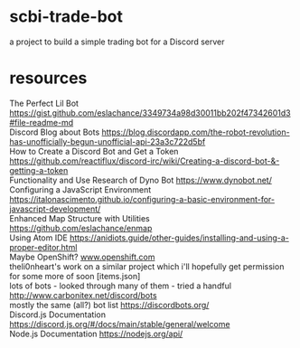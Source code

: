 # scbi-trade-bot  
a project to build a simple trading bot for a Discord server  
  
# resources  
The Perfect Lil Bot https://gist.github.com/eslachance/3349734a98d30011bb202f47342601d3#file-readme-md  
Discord Blog about Bots https://blog.discordapp.com/the-robot-revolution-has-unofficially-begun-unofficial-api-23a3c722d5bf  
How to Create a Discord Bot and Get a Token https://github.com/reactiflux/discord-irc/wiki/Creating-a-discord-bot-&-getting-a-token  
Functionality and Use Research of Dyno Bot https://www.dynobot.net/  
Configuring a JavaScript Environment https://italonascimento.github.io/configuring-a-basic-environment-for-javascript-development/  
Enhanced Map Structure with Utilities https://github.com/eslachance/enmap  
Using Atom IDE https://anidiots.guide/other-guides/installing-and-using-a-proper-editor.html  
Maybe OpenShift? www.openshift.com  
theli0nheart's work on a similar project which i'll hopefully get permission for some more of soon [items.json]  
lots of bots - looked through many of them - tried a handful http://www.carbonitex.net/discord/bots  
mostly the same (all?) bot list https://discordbots.org/  
Discord.js Documentation https://discord.js.org/#/docs/main/stable/general/welcome  
Node.js Documentation https://nodejs.org/api/  
  
